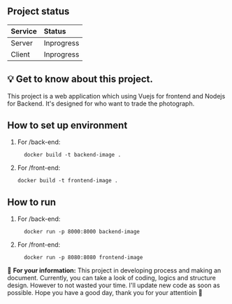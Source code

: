 ## Project status
| Service | Status |
|-----|:---|
| Server | Inprogress |
| Client | Inprogress |

## 💡 Get to know about this project.
This project is a web application which using Vuejs for frontend and Nodejs for Backend.
It's designed for who want to trade the photograph.
## How to set up environment
1. For /back-end:
   ```
     docker build -t backend-image .
   ```
2. For /front-end:
   ```
   docker build -t frontend-image .
   ```
## How to run
1. For /back-end:
   ```
     docker run -p 8000:8000 backend-image
   ```
2. For /front-end:
   ```
     docker run -p 8080:8080 frontend-image
   ```
📄 **For your information:** This project in developing process and making an document. Currently, you can take a look of coding, logics and structure design. However to not wasted your time. I'll update new code as soon as possible. Hope you have a good day, thank you for your attentioin 🙂
